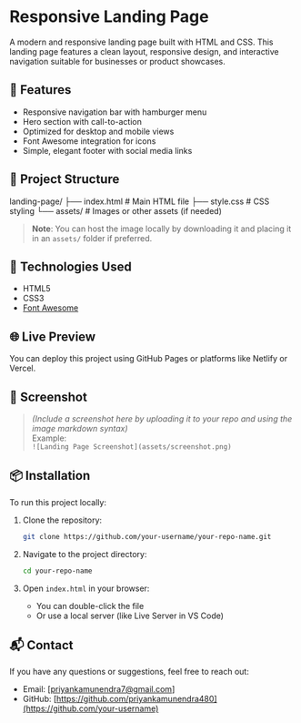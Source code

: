 # Responsive Landing Page

A modern and responsive landing page built with HTML and CSS. This landing page features a clean layout, responsive design, and interactive navigation suitable for businesses or product showcases.

## 🚀 Features

- Responsive navigation bar with hamburger menu
- Hero section with call-to-action
- Optimized for desktop and mobile views
- Font Awesome integration for icons
- Simple, elegant footer with social media links

## 📁 Project Structure

landing-page/
├── index.html # Main HTML file
├── style.css # CSS styling
└── assets/ # Images or other assets (if needed)


> **Note**: You can host the image locally by downloading it and placing it in an `assets/` folder if preferred.

## 🔧 Technologies Used

- HTML5
- CSS3
- [Font Awesome](https://fontawesome.com/)

## 🌐 Live Preview

You can deploy this project using GitHub Pages or platforms like Netlify or Vercel.

## 📸 Screenshot

> *(Include a screenshot here by uploading it to your repo and using the image markdown syntax)*  
> Example:  
> `![Landing Page Screenshot](assets/screenshot.png)`

## 📦 Installation

To run this project locally:

1. Clone the repository:
    ```bash
    git clone https://github.com/your-username/your-repo-name.git
    ```

2. Navigate to the project directory:
    ```bash
    cd your-repo-name
    ```

3. Open `index.html` in your browser:
    - You can double-click the file
    - Or use a local server (like Live Server in VS Code)

## 📬 Contact

If you have any questions or suggestions, feel free to reach out:

- Email: [priyankamunendra7@gmail.com]
- GitHub: [https://github.com/priyankamunendra480](https://github.com/your-username)
